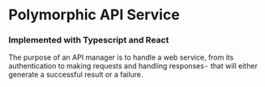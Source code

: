 # Polymorphic API Service
### Implemented with Typescript and React

The purpose of an API manager is to handle a web service, from its authentication to making requests and handling responses -  that will either generate a successful result or a failure. 
